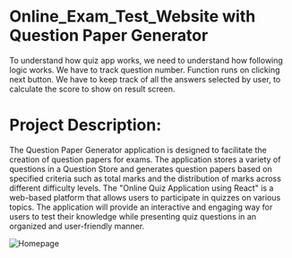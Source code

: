 # Online_Exam_Test_Website with Question Paper Generator
To understand how quiz app works, we need to understand how following logic works. We have to track question number. Function runs on clicking next button. We have to keep track of all the answers selected by user, to calculate the score to show on result screen.
<h1><b></b>Project Description:</h1>
The Question Paper Generator application is designed to facilitate the creation of question papers for exams. The application stores a variety of questions in a Question Store and generates question papers based on specified criteria such as total marks and the distribution of marks across different difficulty levels.
The "Online Quiz Application using React" is a web-based platform that allows users to participate in quizzes on various topics. The application will provide an interactive and engaging way for users to test their knowledge while presenting quiz questions in an organized and user-friendly manner.

![Homepage](https://github.com/anjaliisonii/Online_Exam_Test_Website/assets/95306164/b8327dad-f4bc-4bfd-9729-2c8770992cab)




